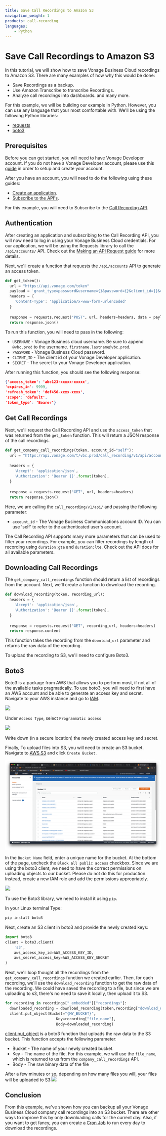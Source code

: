 ```yaml
---
title: Save Call Recordings to Amazon S3
navigation_weight: 1
products: call-recording
languages:
    - Python
---
```


# Save Call Recordings to Amazon S3

In this tutorial, we will show how to save Vonage Business Cloud recordings to Amazon S3. There are many examples of how why this would be done:

* Save Recordings as a backup.
* Use Amazon Transcribe to transcribe Recordings.
* Analyze call recordings into dashboards.
and many more.

For this example, we will be building our example in Python. However, you can use any language that your most comfortable with. We'll be using the following Python libraries:

* [requests](https://requests.readthedocs.io/en/master/)
* [boto3](https://boto3.amazonaws.com/v1/documentation/api/latest/index.html)

## Prerequisites

Before you can get started, you will need to have Vonage Developer account. If you do not have a Vonage Developer account, please use this [guide](_documentation/en/concepts/guides/create-a-developer-account.md) in order to setup and create your account.

After you have an account, you will need to do the following using these guides:

* [Create an application](_documentation/en/concepts/guides/create-an-application.md).
* [Subscribe to the API's](_documentation/en/concepts/guides/create-an-application.md).

For this example, you will need to Subscribe to the [Call Recording API](_documentation/en/call-recording/overview.md).

## Authentication

After creating an application and subscribing to the Call Recording API, you will now need to log in using your Vonage Business Cloud credentials. For our application, we will be using the Requests library to call the `/api/accounts/` API. Check out the [Making an API Request guide](_documentation/en/concepts/guides/make-an-api-request.md) for more details.

Next, we'll create a function that requests the `/api/accounts` API to generate an access token.

```python
def get_token():
  url = "https://api.vonage.com/token"
  payload = 'grant_type=password&username={}&password={}&client_id={}&client_secret={}'.format(USERNAME, PASSWORD, CLIENT_ID, SECRET)
  headers = {
    'Content-Type': 'application/x-www-form-urlencoded'
  }

  response = requests.request("POST", url, headers=headers, data = payload)
  return response.json()
  ```

To run this function, you will need to pass in the following:

* `USERNAME` - Vonage Business cloud username. Be sure to append `@vbc.prod` to the username. `firstname.lastname@vbc.prod`.
* `PASSWORD` - Vonage Business Cloud password.
* `CLIENT_ID` - The client id of your Vonage Developer application.
* `SECRET` - The secret to your Vonage Developer application.

After running this function, you should see the following response:

```json
{'access_token': 'abc123-xxxxx-xxxxx',
'expires_in': 9999,
'refresh_token': 'def456-xxxx-xxxx',
'scope': 'default',
'token_type': 'Bearer'}
 ```

## Get Call Recordings

Next, we'll request the Call Recording API and use the `access_token` that was returned from the `get_token` function. This will return a JSON response of the call recordings.

```python
def get_company_call_recordings(token, account_id="self"):
  url = "https://api.vonage.com/t/vbc.prod/call_recording/v1/api/accounts/{}/company_call_recordings".format(account_id)

  headers = {
    'Accept': 'application/json',
    'Authorization': 'Bearer {}'.format(token),
  }

  response = requests.request("GET", url, headers=headers)
  return response.json()
```

Here, we are calling the `call_recording/v1/api/` and passing the following parameter:

* `account_id` - The Vonage Business Communications account ID. You can use 'self' to refer to the authenticated user's account.

The Call Recording API supports many more parameters that can be used to filter your recordings. For example, you can filter recordings by length of recording using `duration:gte` and `duration:lte`. Check out the API docs for all available parameters.

## Downloading Call Recordings

The `get_company_call_recordings` function should return a list of recordings from the account. Next, we'll create a function to download the recording.

```python
def download_recording(token, recording_url):
  headers = {
    'Accept': 'application/json',
    'Authorization': 'Bearer {}'.format(token),
  }

  response = requests.request("GET", recording_url, headers=headers)
  return response.content
```

This function takes the recording from the `download_url` parameter and returns the raw data of the recording.

To upload the recording to S3, we'll need to configure Boto3.

## Boto3

Boto3 is a package from AWS that allows you to perform most, if not all of the available tasks pragmatically. To use boto3, you will need to first have an AWS account and be able to generate an access key and secret. Navigate to your AWS instance and go to [IAM](https://console.aws.amazon.com/iam/home).

![](images/iam_add_user.png)

Under `Access Type`, select `Programmatic access`

![](images/iam_create_user.png)

Write down (in a secure location) the newly created access key and secret.

Finally, To upload files into S3, you will need to create an S3 bucket. Navigate to [AWS S3](https://s3.console.aws.amazon.com/) and click `Create Bucket`.

![](call_recording_to_s3/images/s3_create_bucket.png)

In the `Bucket Name` field, enter a unique name for the bucket. At the bottom of the page, uncheck the `Block all public access` checkbox. Since we are using the boto3 client, we need to have the correct permissions on uploading objects to our bucket. Please do not do this for production. Instead, create a new IAM role and add the permissions appropriately.

![](/images/s3_config.png)

To use the Boto3 library, we need to install it using `pip`.

In your Linux terminal Type:

```bash
pip install boto3
```

Next, create an S3 client in boto3 and provide the newly created keys:

```python
import boto3
client = boto3.client(
    's3',
    aws_access_key_id=AWS_ACCESS_KEY_ID,
    aws_secret_access_key=AWS_ACCESS_KEY_SECRET
)
```

Next, we'll loop thought all the recordings from the `get_company_call_recordings` function we created earlier.
Then, for each recording, we'll use the `download_recording` function to get the raw data of the recording. We could have saved the recording to a file, but since we are uploading to s3, there's no need to save it locally, then upload it to S3.

```python
for recording in recordings["_embedded"]["recordings"]:
  downloaded_recording = download_recording(token,recording["download_url"])
  client.put_object(Bucket="{MY_BUCKET}",
                       Key=recording["file_name"],
                       Body=downloaded_recording)
```

[client.put_object](https://boto3.amazonaws.com/v1/documentation/api/latest/reference/services/s3.html#S3.Client.put_object) is a boto3 function that uploads the raw data to the S3 bucket. This function accepts the following parameter:

* Bucket - The name of your newly created bucket.
* Key - The name of the file. For this example, we will use the `file_name`, which is returned to us from the `company_call_recordings` API.
* Body - The raw binary data of the file

After a few minutes or so, depending on how many files you will, your files will be uploaded to S3
![](/images/s3_uploaded_files.png)

## Conclusion

From this example, we've shown how you can backup all your Vonage Business Cloud company call recordings into an S3 bucket. There are other ways to improve this by only downloading calls for the current day. Also, if you want to get fancy, you can create a [Cron Job](https://www.ostechnix.com/a-beginners-guide-to-cron-jobs/) to run every day to download the recordings.
